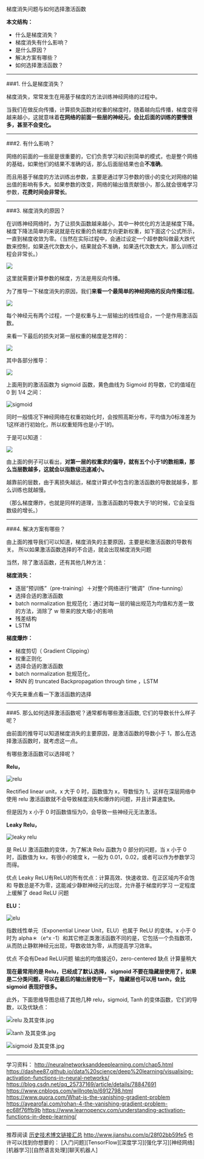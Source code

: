 梯度消失问题与如何选择激活函数

**本文结构：**

- 什么是梯度消失？﻿
- 梯度消失有什么影响？
- 是什么原因？
- 解决方案有哪些？
- 如何选择激活函数？
	
---

###1. 什么是梯度消失？﻿

梯度消失，常常发生在用基于梯度的方法训练神经网络的过程中。﻿

当我们在做反向传播，计算损失函数对权重的梯度时，随着越向后传播，梯度变得越来越小，这就意味着**在网络的前面一些层的神经元，会比后面的训练的要慢很多，甚至不会变化。﻿**

---

###2. 有什么影响？

网络的前面的一些层是很重要的，它们负责学习和识别简单的模式，也是整个网络的基础，如果他们的结果不准确的话，那么后面层结果也会**不准确**。﻿

而且用基于梯度的方法训练出参数，主要是通过学习参数的很小的变化对网络的输出值的影响有多大。如果参数的改变，网络的输出值贡献很小，那么就会很难学习参数，**花费时间会非常长**。﻿

---

###3. 梯度消失的原因？

在训练神经网络时，为了让损失函数越来越小，其中一种优化的方法是梯度下降。梯度下降法简单的来说就是在权重的负梯度方向更新权重，如下面这个公式所示，一直到梯度收敛为零。（当然在实际过程中，会通过设定一个超参数叫做最大跌代数来控制，如果迭代次数太小，结果就会不准确，如果迭代次数太大，那么训练过程会非常长。）﻿

![](https://upload-images.jianshu.io/upload_images/1667471-1992fd7bb58c01c6.png?imageMogr2/auto-orient/strip%7CimageView2/2/w/1240)

这里就需要计算参数的梯度，方法是用反向传播。

为了推导一下梯度消失的原因，我们**来看一个最简单的神经网络的反向传播过程**。

![](https://upload-images.jianshu.io/upload_images/1667471-e7baee22ddf815c2.png?imageMogr2/auto-orient/strip%7CimageView2/2/w/1240)


每个神经元有两个过程，一个是权重与上一层输出的线性组合，一个是作用激活函数。

来看一下最后的损失对第一层权重的梯度是怎样的：

![](https://upload-images.jianshu.io/upload_images/1667471-ed02e59bb6fb39c3.png?imageMogr2/auto-orient/strip%7CimageView2/2/w/1240)

其中各部分推导：

![](https://upload-images.jianshu.io/upload_images/1667471-34cc9a0b520a8c99.png?imageMogr2/auto-orient/strip%7CimageView2/2/w/1240)

上面用到的激活函数为 sigmoid 函数，黄色曲线为 Sigmoid 的导数，它的值域在 0 到 1/4 之间：

![sigmoid](https://upload-images.jianshu.io/upload_images/1667471-fa2333a372594b42.png?imageMogr2/auto-orient/strip%7CimageView2/2/w/1240)

同时一般情况下神经网络在权重初始化时，会按照高斯分布，平均值为0标准差为1这样进行初始化，所以权重矩阵也是小于1的。

于是可以知道：

![](https://upload-images.jianshu.io/upload_images/1667471-1566c70447b9fc9f.png?imageMogr2/auto-orient/strip%7CimageView2/2/w/1240)

由上面的例子可以看出，**对第一层的权重求的偏导，就有五个小于1的数相乘，那么当层数越多，这就会以指数级迅速减小。**

越靠前的层数，由于离损失越远，梯度计算式中包含的激活函数的导数就越多，那么训练也就越慢。

（那么梯度爆炸，也就是同样的道理，当激活函数的导数大于1的时候，它会呈指数级的增长。）

---

###4. 解决方案有哪些？

由上面的推导我们可以知道，梯度消失的主要原因，主要是和激活函数的导数有关。
所以如果激活函数选择的不合适，就会出现梯度消失问题

当然，除了激活函数，还有其他几种方法：

**梯度消失：**

- 逐层“预训练”（pre-training）＋对整个网络进行“微调”（fine-tunning）
- 选择合适的激活函数
- batch normalization 批规范化：通过对每一层的输出规范为均值和方差一致的方法，消除了 w 带来的放大缩小的影响
- 残差结构
- LSTM

**梯度爆炸：**

- 梯度剪切（ Gradient Clipping）
- 权重正则化
- 选择合适的激活函数
- batch normalization 批规范化，
- RNN 的 truncated Backpropagation through time ，LSTM


今天先来重点看一下激活函数的选择

---

###5. 那么如何选择激活函数呢？通常都有哪些激活函数, 它们的导数长什么样子呢？

由前面的推导可以知道梯度消失的主要原因，是激活函数的导数小于 1，那么在选择激活函数时，就考虑这一点。

有哪些激活函数可以选择呢？

**Relu，**

![relu](https://upload-images.jianshu.io/upload_images/1667471-9e0348f21c467096.png?imageMogr2/auto-orient/strip%7CimageView2/2/w/1240)

Rectified linear unit，x 大于 0 时，函数值为 x，导数恒为 1，这样在深层网络中使用 relu 激活函数就不会导致梯度消失和爆炸的问题，并且计算速度快。

但是因为 x 小于 0 时函数值恒为0，会导致一些神经元无法激活。


**Leaky Relu，**

![leaky relu](https://upload-images.jianshu.io/upload_images/1667471-bd842dc541230fe7.png?imageMogr2/auto-orient/strip%7CimageView2/2/w/1240)

是 ReLU 激活函数的变体，为了解决 Relu 函数为 0 部分的问题，当 x 小于 0 时，函数值为 kx，有很小的坡度 k，一般为 0.01，0.02，或者可以作为参数学习而得。

优点
	Leaky ReLU有ReLU的所有优点：计算高效、快速收敛、在正区域内不会饱和
	导数总是不为零，这能减少静默神经元的出现，允许基于梯度的学习
	一定程度上缓解了 dead ReLU 问题

**ELU：**

![elu](https://upload-images.jianshu.io/upload_images/1667471-631c234580ca1e4e.png?imageMogr2/auto-orient/strip%7CimageView2/2/w/1240)

指数线性单元（Exponential Linear Unit，ELU）也属于 ReLU 的变体。x 小于 0 时为 alpha＊（e^x -1）和其它修正类激活函数不同的是，它包括一个负指数项，从而防止静默神经元出现，导数收敛为零，从而提高学习效率。

优点
	不会有Dead ReLU问题
	输出的均值接近0，zero-centered
缺点
	计算量稍大

**现在最常用的是 Relu，已经成了默认选择，
sigmoid 不要在隐藏层使用了，如果是二分类问题，可以在最后的输出层使用一下，
隐藏层也可以用 tanh，会比 sigmoid 表现好很多。**

此外，下面思维导图总结了其他几种 relu，sigmoid, Tanh 的变体函数，它们的导数，以及优缺点：


![relu 及其变体.jpg](https://upload-images.jianshu.io/upload_images/1667471-6f9fea56650ff972.jpg?imageMogr2/auto-orient/strip%7CimageView2/2/w/1240)

![tanh 及其变体.jpg](https://upload-images.jianshu.io/upload_images/1667471-812a41d65968d753.jpg?imageMogr2/auto-orient/strip%7CimageView2/2/w/1240)

![sigmoid 及其变体.jpg](https://upload-images.jianshu.io/upload_images/1667471-feed2f5361ecc2d3.jpg?imageMogr2/auto-orient/strip%7CimageView2/2/w/1240)

---


学习资料：
http://neuralnetworksanddeeplearning.com/chap5.html
https://dashee87.github.io/data%20science/deep%20learning/visualising-activation-functions-in-neural-networks/
https://blog.csdn.net/qq_25737169/article/details/78847691
https://www.cnblogs.com/willnote/p/6912798.html
https://www.quora.com/What-is-the-vanishing-gradient-problem
https://ayearofai.com/rohan-4-the-vanishing-gradient-problem-ec68f76ffb9b
https://www.learnopencv.com/understanding-activation-functions-in-deep-learning/

---

推荐阅读 [历史技术博文链接汇总](http://www.jianshu.com/p/28f02bb59fe5)
http://www.jianshu.com/p/28f02bb59fe5
也许可以找到你想要的：
[入门问题][TensorFlow][深度学习][强化学习][神经网络][机器学习][自然语言处理][聊天机器人]


